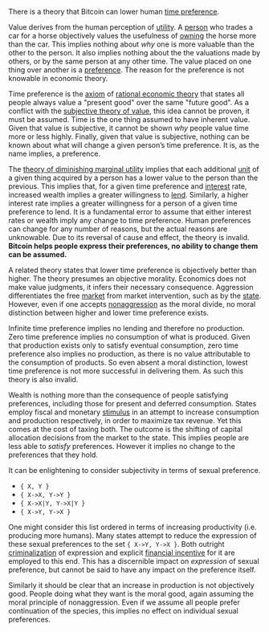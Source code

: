 There is a theory that Bitcoin can lower human [time preference](https://en.m.wikipedia.org/wiki/Time_preference).

Value derives from the human perception of [utility](Glossary#utility). A [person](Glossary#person) who trades a car for a horse objectively values the usefulness of [owning](Glossary#owner) the horse more than the car. This implies nothing about *why* one is more valuable than the other to the person. It also implies nothing about the the valuations made by others, or by the same person at any other time. The value placed on one thing over another is a [preference](https://en.wikipedia.org/wiki/Preference#Economics). The reason for the preference is not knowable in economic theory.

Time preference is the [axiom](https://en.m.wikipedia.org/wiki/Axiom) of [rational economic theory](https://en.wikipedia.org/wiki/Catallactics) that states all people always value a "present good" over the same "future good". As a conflict with the [subjective theory of value](https://en.m.wikipedia.org/wiki/Subjective_theory_of_value), this idea cannot be proven, it must be assumed. Time is the one thing assumed to have inherent value. Given that value is subjective, it cannot be shown *why* people value time more or less highly. Finally, given that value is subjective, nothing can be known about what will change a given person’s time preference. It is, as the name implies, a preference.

The [theory of diminishing marginal utility](https://en.m.wikipedia.org/wiki/Marginal_utility) implies that each additional [unit](Glossary#unit) of a given thing acquired by a person has a lower value to the person than the previous. This implies that, for a given time preference and [interest](Glossary#interest) rate, increased wealth implies a greater willingness to [lend](Glossary#lend). Similarly, a higher interest rate implies a greater willingness for a person of a given time preference to lend. It is a fundamental error to assume that either interest rates or wealth imply any change to time preference. Human preferences can change for any number of reasons, but the actual reasons are unknowable. Due to its reversal of cause and effect, the theory is invalid. **Bitcoin helps people express their preferences, no ability to change them can be assumed.**

A related theory states that lower time preference is objectively better than higher. The theory presumes an objective morality. Economics does not make value judgments, it infers their necessary consequence. Aggression differentiates the free [market](Glossary#market) from market intervention, such as by the [state](Glossary#state). However, even if one accepts [nonaggression](https://en.m.wikipedia.org/wiki/Non-aggression_principle) as the moral divide, no moral distinction between higher and lower time preference exists.

Infinite time preference implies no lending and therefore no production. Zero time preference implies no consumption of what is produced. Given that production exists only to satisfy eventual consumption, zero time preference also implies no production, as there is no value attributable to the consumption of products. So even absent a moral distinction, lowest time preference is not more successful in delivering them. As such this theory is also invalid.

Wealth is nothing more than the consequence of people satisfying preferences, including those for present and deferred consumption. States employ fiscal and monetary [stimulus](https://en.m.wikipedia.org/wiki/Stimulus_(economics)) in an attempt to increase consumption and production respectively, in order to maximize tax revenue. Yet this comes at the cost of taxing both. The outcome is the shifting of capital allocation decisions from the market to the state. This implies people are less able to *satisfy* preferences. However it implies no change to the preferences that they hold.

It can be enlightening to consider subjectivity in terms of sexual preference.

* `{ X, Y }`
* `{ X->X, Y->Y }`
* `{ X->X|Y, Y->X|Y }`
* `{ X->Y, Y->X }`

One might consider this list ordered in terms of increasing productivity (i.e. producing more humans). Many states attempt to reduce the expression of these sexual preferences to the set `{ X->Y, Y->X }`. Both outright [criminalization](https://en.m.wikipedia.org/wiki/LGBT_rights_by_country_or_territory) of expression and explicit [financial incentive](https://en.m.wikipedia.org/wiki/Marriage_promotion) for it are employed to this end. This has a discernible impact on *expression* of sexual preference, but cannot be said to have any impact on the preference itself.

Similarly it should be clear that an increase in production is not objectively good. People doing what they want is the moral good, again assuming the moral principle of nonaggression. Even if we assume all people prefer continuation of the species, this implies no effect on individual sexual preferences.